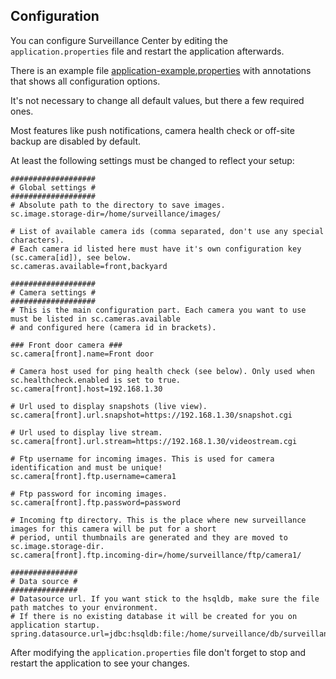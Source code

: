 ## Configuration

You can configure Surveillance Center by editing the `application.properties` 
file and restart the application afterwards.

There is an example file [application-example.properties](https://github.com/1element/sc/blob/master/src/main/resources/application-example.properties) 
with annotations that shows all configuration options.

It's not necessary to change all default values, but there a few required ones.

Most features like push notifications, camera health check or off-site backup 
are disabled by default.

At least the following settings must be changed to reflect your setup:

```
###################
# Global settings #
###################
# Absolute path to the directory to save images.
sc.image.storage-dir=/home/surveillance/images/

# List of available camera ids (comma separated, don't use any special characters).
# Each camera id listed here must have it's own configuration key (sc.camera[id]), see below.
sc.cameras.available=front,backyard

###################
# Camera settings #
###################
# This is the main configuration part. Each camera you want to use must be listed in sc.cameras.available
# and configured here (camera id in brackets).

### Front door camera ###
sc.camera[front].name=Front door

# Camera host used for ping health check (see below). Only used when sc.healthcheck.enabled is set to true.
sc.camera[front].host=192.168.1.30

# Url used to display snapshots (live view).
sc.camera[front].url.snapshot=https://192.168.1.30/snapshot.cgi

# Url used to display live stream.
sc.camera[front].url.stream=https://192.168.1.30/videostream.cgi

# Ftp username for incoming images. This is used for camera identification and must be unique!
sc.camera[front].ftp.username=camera1

# Ftp password for incoming images.
sc.camera[front].ftp.password=password

# Incoming ftp directory. This is the place where new surveillance images for this camera will be put for a short
# period, until thumbnails are generated and they are moved to sc.image.storage-dir.
sc.camera[front].ftp.incoming-dir=/home/surveillance/ftp/camera1/

###############
# Data source #
###############
# Datasource url. If you want stick to the hsqldb, make sure the file path matches to your environment.
# If there is no existing database it will be created for you on application startup.
spring.datasource.url=jdbc:hsqldb:file:/home/surveillance/db/surveillance.db
```

After modifying the `application.properties` file don't forget to stop and 
restart the application to see your changes.
